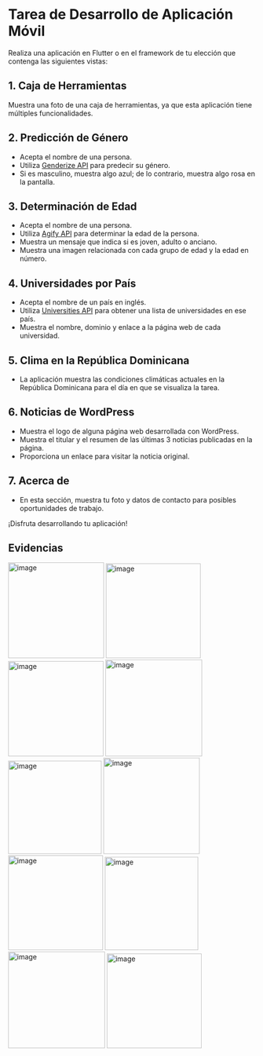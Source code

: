 # Tarea de Desarrollo de Aplicación Móvil

Realiza una aplicación en Flutter o en el framework de tu elección que contenga las siguientes vistas:

## 1. Caja de Herramientas

Muestra una foto de una caja de herramientas, ya que esta aplicación tiene múltiples funcionalidades.

## 2. Predicción de Género

- Acepta el nombre de una persona.
- Utiliza [Genderize API](https://api.genderize.io/?name=irma) para predecir su género.
- Si es masculino, muestra algo azul; de lo contrario, muestra algo rosa en la pantalla.

## 3. Determinación de Edad

- Acepta el nombre de una persona.
- Utiliza [Agify API](https://api.agify.io/?name=meelad) para determinar la edad de la persona.
- Muestra un mensaje que indica si es joven, adulto o anciano.
- Muestra una imagen relacionada con cada grupo de edad y la edad en número.

## 4. Universidades por País

- Acepta el nombre de un país en inglés.
- Utiliza [Universities API](http://universities.hipolabs.com/search?country=Dominican+Republic) para obtener una lista de universidades en ese país.
- Muestra el nombre, dominio y enlace a la página web de cada universidad.

## 5. Clima en la República Dominicana

- La aplicación muestra las condiciones climáticas actuales en la República Dominicana para el día en que se visualiza la tarea.

## 6. Noticias de WordPress

- Muestra el logo de alguna página web desarrollada con WordPress.
- Muestra el titular y el resumen de las últimas 3 noticias publicadas en la página.
- Proporciona un enlace para visitar la noticia original.

## 7. Acerca de

- En esta sección, muestra tu foto y datos de contacto para posibles oportunidades de trabajo.

¡Disfruta desarrollando tu aplicación!

## Evidencias
<img width="195" alt="image" src="https://github.com/Yansel17/appApiV3/assets/111325466/abb26989-cb42-48a6-8842-98e0881d4278">
<img width="193" alt="image" src="https://github.com/Yansel17/appApiV3/assets/111325466/2c1ae469-661b-4d82-81ab-2c208dfe6ec1">
<img width="194" alt="image" src="https://github.com/Yansel17/appApiV3/assets/111325466/3d99653a-5450-4ac5-ac46-b53fd5a6de35">
<img width="197" alt="image" src="https://github.com/Yansel17/appApiV3/assets/111325466/2e191f32-1576-47c3-ae6f-0a4af91f1b21">

<img width="190" alt="image" src="https://github.com/Yansel17/appApiV3/assets/111325466/7529ab94-c05d-48b1-8e8e-8b62ebbd520c">
<img width="196" alt="image" src="https://github.com/Yansel17/appApiV3/assets/111325466/38604f39-c8ec-42a3-9e5d-7312b6e64b1b">

<img width="193" alt="image" src="https://github.com/Yansel17/appApiV3/assets/111325466/cb13dcd4-e699-4f1c-968a-24a0a636b2b5">
<img width="190" alt="image" src="https://github.com/Yansel17/appApiV3/assets/111325466/c831684f-4f3c-40dc-8356-7e20ce1ce9c7">
<img width="197" alt="image" src="https://github.com/Yansel17/appApiV3/assets/111325466/224cd68b-5dfb-4aed-9a5d-8b1b4a57fc76">
<img width="193" alt="image" src="https://github.com/Yansel17/appApiV3/assets/111325466/42f3375a-8e53-45d8-9a4f-4841f87443ba">


